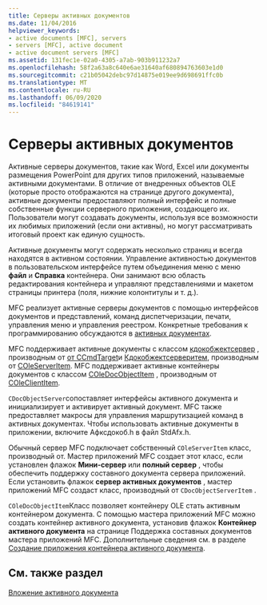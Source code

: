 ```yaml
---
title: Серверы активных документов
ms.date: 11/04/2016
helpviewer_keywords:
- active documents [MFC], servers
- servers [MFC], active document
- active document servers [MFC]
ms.assetid: 131fec1e-02a0-4305-a7ab-903b911232a7
ms.openlocfilehash: 58f2a63a8c640e6ae31640af680894763603e1d0
ms.sourcegitcommit: c21b05042debc97d14875e019ee9d698691ffc0b
ms.translationtype: MT
ms.contentlocale: ru-RU
ms.lasthandoff: 06/09/2020
ms.locfileid: "84619141"
---
```

# <a name="active-document-servers"></a>Серверы активных документов

Активные серверы документов, такие как Word, Excel или документы размещения PowerPoint для других типов приложений, называемые активными документами. В отличие от внедренных объектов OLE (которые просто отображаются на странице другого документа), активные документы предоставляют полный интерфейс и полные собственные функции серверного приложения, создающего их. Пользователи могут создавать документы, используя все возможности их любимых приложений (если они активны), но могут рассматривать итоговый проект как единую сущность.

Активные документы могут содержать несколько страниц и всегда находятся в активном состоянии. Управление активностью документов в пользовательском интерфейсе путем объединения меню с меню **файл** и **Справка** контейнера. Они занимают всю область редактирования контейнера и управляют представлениями и макетом страницы принтера (поля, нижние колонтитулы и т. д.).

MFC реализует активные серверы документов с помощью интерфейсов документов и представлений, команд диспетчеризации, печати, управления меню и управления реестром. Конкретные требования к программированию обсуждаются в [активных документах](active-documents.md).

MFC поддерживает активные документы с классом [кдокобжектсервер](reference/cdocobjectserver-class.md) , производным от [от CCmdTarget](reference/ccmdtarget-class.md)и [Кдокобжектсерверитем](reference/cdocobjectserveritem-class.md), производным от [COleServerItem](reference/coleserveritem-class.md). MFC поддерживает активные контейнеры документов с классом [COleDocObjectItem](reference/coledocobjectitem-class.md) , производным от [COleClientItem](reference/coleclientitem-class.md).

`CDocObjectServer`сопоставляет интерфейсы активного документа и инициализирует и активирует активный документ. MFC также предоставляет макросы для управления маршрутизацией команд в активных документах. Чтобы использовать активные документы в приложении, включите Афксдокоб.h в файл StdAfx.h.

Обычный сервер MFC подключает собственный `COleServerItem` класс, производный от. Мастер приложений MFC создает этот класс, если установлен флажок **Мини-сервер** или **полный сервер** , чтобы обеспечить поддержку составного документа сервера приложений. Если установить флажок **сервер активных документов** , мастер приложений MFC создаст класс, производный от `CDocObjectServerItem` .

`COleDocObjectItem`Класс позволяет контейнеру OLE стать активным контейнером документа. С помощью мастера приложений MFC можно создать контейнер активного документа, установив флажок **Контейнер активного документа** на странице Поддержка составных документов мастера приложений MFC. Дополнительные сведения см. в разделе [Создание приложения контейнера активного документа](creating-an-active-document-container-application.md).

## <a name="see-also"></a>См. также раздел

[Вложение активного документа](active-document-containment.md)
